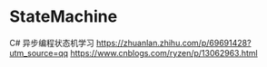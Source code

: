 # StateMachine
C# 异步编程状态机学习
https://zhuanlan.zhihu.com/p/69691428?utm_source=qq
https://www.cnblogs.com/ryzen/p/13062963.html
